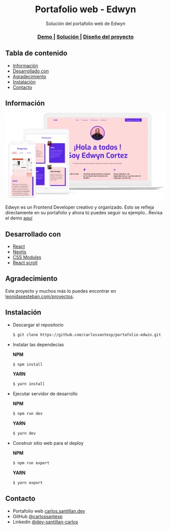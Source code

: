 <h1 align="center">Portafolio web - Edwyn</h1>

<div align="center">
  Solución del portafolio web de Edwyn
</div>

<div align="center">
  <h3>
    <a href="https://portafolio-edwyn-cse.netlify.app/">
      Demo
    </a>
    <span> | </span>
    <a href="https://github.com/carlossantesp/portafolio-edwin">
      Solución
    </a>
    <span> | </span>
    <a href="https://leonidasesteban.com/proyectos/portafolio-edwyn">
      Diseño del proyecto
    </a>
  </h3>
</div>

## Tabla de contenido

- [Información](#información)
- [Desarrollado con](#desarrollado-con)
- [Agradecimiento](#agradecimiento)
- [Instalación](#instalación)
- [Contacto](#contacto)

## Información

![screenshot-edwyn](./edwyn.png)

Edwyn es un Frontend Developer creativo y organizado. Esto se refleja directamente en su portafolio y ahora tú puedes seguir su ejemplo.. Revisa el demo [aquí](https://portafolio-edwyn-cse.netlify.app/)

## Desarrollado con

- [React](https://es.reactjs.org/docs/getting-started.html)
- [Nextjs](https://nextjs.org/docs)
- [CSS Modules](https://nextjs.org/docs/basic-features/built-in-css-support#adding-component-level-css)
- [React scroll](https://www.npmjs.com/package/react-scroll)

## Agradecimiento

Este proyecto y muchos más lo puedes encontrar en [leonidasesteban.com/proyectos](https://leonidasesteban.com/proyectos).

## Instalación

- Descargar el repositorio
  ```bash
  $ git clone https://github.com/carlossantesp/portafolio-edwin.git
  ```
- Instalar las dependecias

  **NPM**
  ```bash
  $ npm install
  ```

  **YARN**
  ```bash
  $ yarn install
  ```
- Ejecutar servidor de desarrollo

  **NPM**
  ```bash
  $ npm run dev
  ```

  **YARN**
  ```bash
  $ yarn dev
  ```
- Construir sitio web para el deploy

  **NPM**
  ```bash
  $ npm run export
  ```

  **YARN**
  ```bash
  $ yarn export
  ```

## Contacto

- Portafolio web [carlos.santillan.dev](https://carlos.santillan.dev)
- GitHub [@carlossantesp](https://github.com/carlossantesp)
- Linkedin [@dev-santillan-carlos](https://www.linkedin.com/in/dev-santillan-carlos)
